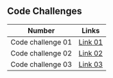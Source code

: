 
## Code Challenges

| Number            | Links                                                 |
|-------------------|-------------------------------------------------------|
|Code challenge 01  | [Link 01](./array-reverse/array_reverse.md)           |
|Code challenge 02  | [Link 02](./array-insert-shift/array-insert-shift.md) |
|Code challenge 03  | [Link 03](./array-binary-search/array-binary-search.py) |
